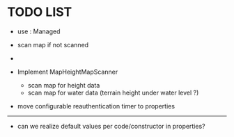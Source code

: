 # TODO LIST

* use : Managed
* scan map if not scanned
*
* Implement MapHeightMapScanner
  * scan map for height data
  * scan map for water data (terrain height under water level ?)

* move configurable reauthentication timer to properties

-----
* can we realize default values per code/constructor in properties?